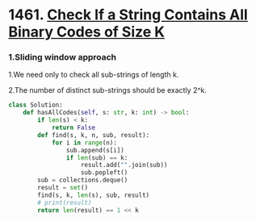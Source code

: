 # 1461. [Check If a String Contains All Binary Codes of Size K](https://leetcode.com/problems/check-if-a-string-contains-all-binary-codes-of-size-k)

### 1.Sliding window approach

1.We need only to check all sub-strings of length k.

2.The number of distinct sub-strings should be exactly 2^k.

```py
class Solution:
    def hasAllCodes(self, s: str, k: int) -> bool:
        if len(s) < k:
            return False
        def find(s, k, n, sub, result):
            for i in range(n):
                sub.append(s[i])
                if len(sub) == k:
                    result.add("".join(sub))
                    sub.popleft()
        sub = collections.deque()
        result = set()
        find(s, k, len(s), sub, result)
        # print(result)
        return len(result) == 1 << k
```

